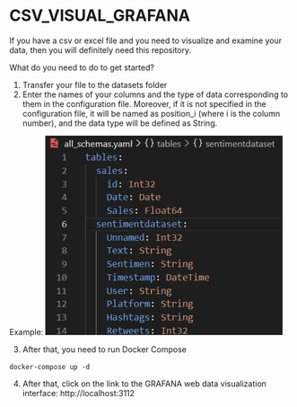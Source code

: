 # CSV_VISUAL_GRAFANA 

If you have a csv or excel file and you need to visualize and examine your data, then you will definitely need this repository. 

What do you need to do to get started? 
1. Transfer your file to the datasets folder
2. Enter the names of your columns and the type of data corresponding to them in the configuration file. 
Moreover, if it is not specified in the configuration file, it will be named as position_i (where i is the column number), and the data type will be defined as String. 

Example: 
![image info](readme_data/example_yaml.jpg)

3. After that, you need to run Docker Compose

```
docker-compose up -d 
```

4. After that, click on the link to the GRAFANA web data visualization interface: http://localhost:3112
